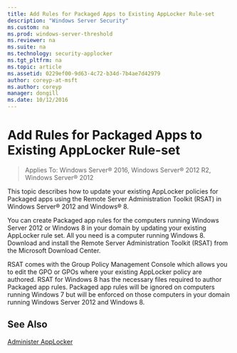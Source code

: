 ```yaml
---
title: Add Rules for Packaged Apps to Existing AppLocker Rule-set
description: "Windows Server Security"
ms.custom: na
ms.prod: windows-server-threshold
ms.reviewer: na
ms.suite: na
ms.technology: security-applocker
ms.tgt_pltfrm: na
ms.topic: article
ms.assetid: 0229ef00-9d63-4c72-b34d-7b4ae7d42979
author: coreyp-at-msft
ms.author: coreyp
manager: dongill
ms.date: 10/12/2016
---
```

# Add Rules for Packaged Apps to Existing AppLocker Rule-set

>Applies To: Windows Server&reg; 2016, Windows Server&reg; 2012 R2, Windows Server&reg; 2012

This topic describes how to update your existing AppLocker policies for Packaged apps using the Remote Server Administration Toolkit (RSAT) in Windows Server® 2012 and Windows® 8.

You can create Packaged app rules for the computers running  Windows Server 2012  or Windows 8 in your domain by updating your existing AppLocker rule set. All you need is a computer running Windows 8. Download and install the Remote Server Administration Toolkit (RSAT) from the Microsoft Download Center.

RSAT comes with the Group Policy Management Console which allows you to edit the GPO or GPOs where your existing AppLocker policy are authored. RSAT for Windows 8 has the necessary files required to author Packaged app rules. Packaged app rules will be ignored on computers running Windows 7 but will be enforced on those computers in your domain running  Windows Server 2012  and Windows 8.

## See Also
[Administer AppLocker](../Administer-AppLocker.md)


